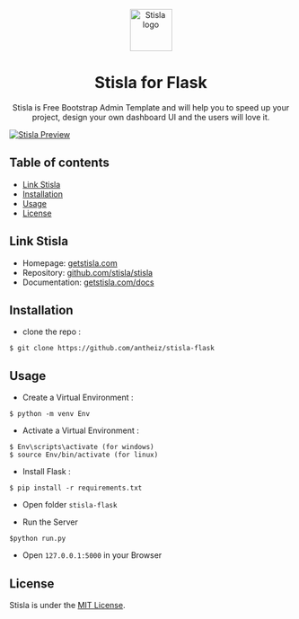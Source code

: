<p align="center">
  <a href="https://getstisla.com">
    <img src="https://avatars2.githubusercontent.com/u/45754626?s=75&v=4" alt="Stisla logo" width="75" height="75">
  </a>
</p>

<h1 align="center">Stisla for Flask</h1>

<p align="center">
  Stisla is Free Bootstrap Admin Template and will help you to speed up your project, design your own dashboard UI and the users will love it.
</p>

[![Stisla Preview](https://camo.githubusercontent.com/2135e0f6544a7286a3412cdc3df32d47fc91b045/68747470733a2f2f692e6962622e636f2f3674646d6358302f323031382d31312d31312d31352d33352d676574737469736c612d636f6d2e706e67)](https://getstisla.com)

## Table of contents

- [Link Stisla](#link-stisla)
- [Installation](#installation)
- [Usage](#usage)
- [License](#License)

## Link Stisla
- Homepage: [getstisla.com](https://getstisla.com)
- Repository: [github.com/stisla/stisla](https://github.com/stisla/stisla)
- Documentation: [getstisla.com/docs](https://getstisla.com/docs)

## Installation
- clone the repo :
```
$ git clone https://github.com/antheiz/stisla-flask
```

## Usage
- Create a Virtual Environment :
 ```
 $ python -m venv Env
 ```
- Activate a Virtual Environment :
 ```
 $ Env\scripts\activate (for windows)
 $ source Env/bin/activate (for linux)
 ```
- Install Flask :
 ```
 $ pip install -r requirements.txt
 ```
- Open folder `stisla-flask`

- Run the Server 
 ```
 $python run.py
 ```
- Open `127.0.0.1:5000` in your Browser

## License

Stisla is under the [MIT License](LICENSE).